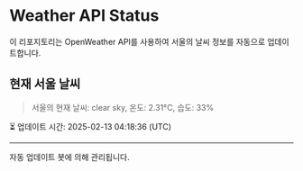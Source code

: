 
# Weather API Status

이 리포지토리는 OpenWeather API를 사용하여 서울의 날씨 정보를 자동으로 업데이트합니다.

## 현재 서울 날씨
> 서울의 현재 날씨: clear sky, 온도: 2.31°C, 습도: 33%

⏳ 업데이트 시간: 2025-02-13 04:18:36 (UTC)

---
자동 업데이트 봇에 의해 관리됩니다.
